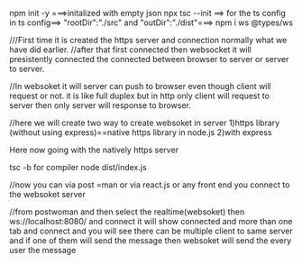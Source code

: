 npm init -y  ===>initalized with empty json
npx tsc --init  ==> for the ts config
in ts config==> "rootDir":"./src" and "outDir":"./dist"===> 
npm i ws @types/ws



///First time it is created the https server  and connection normally what we have did  earlier. 
//after that first connected then websocket it will presistently connected the connected between browser to server or server to server.

//In websoket it will server can push to browser even though client will request or not. it is like full duplex but in http only client will request to server then only server will response to browser.

//here we will create two way to create websoket in server 
        1)https library (without using express)==native https library in node.js
        2)with express

Here now going with the natively https server

tsc -b for compiler
node dist/index.js

//now you can via post =man or via react.js or any front end you connect to the websoket server



//from postwoman and then select the realtime(websoket)
then ws://localhost:8080/ and connect it will show connected and more than one tab and connect and you will see there can be multiple client to same server and if one of them will send the message then websoket will send the every user the message